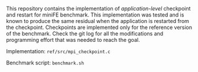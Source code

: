 This repository contains the implementation of _application-level_ checkpoint
and restart for miniFE benchmark. This implementation was tested and is known
to produce the same residual when the application is restarted from the
checkpoint. Checkpoints are implemented only for the reference version of the
benchmark. Check the git log for all the modifications and programming effort
that was needed to reach the goal.

Implementation: `ref/src/mpi_checkpoint.c`

Benchmark script: `benchmark.sh`
